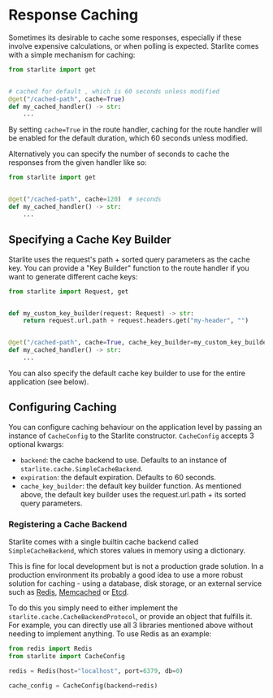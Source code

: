 # Response Caching

Sometimes its desirable to cache some responses, especially if these involve expensive calculations, or when polling is
expected. Starlite comes with a simple mechanism for caching:

```python
from starlite import get


# cached for default , which is 60 seconds unless modified
@get("/cached-path", cache=True)
def my_cached_handler() -> str:
    ...
```

By setting `cache=True` in the route handler, caching for the route handler will be enabled for the default duration,
which 60 seconds unless modified.

Alternatively you can specify the number of seconds to cache the responses from the given handler like so:

```python
from starlite import get


@get("/cached-path", cache=120)  # seconds
def my_cached_handler() -> str:
    ...
```

## Specifying a Cache Key Builder

Starlite uses the request's path + sorted query parameters as the cache key. You can provide a "Key Builder" function to
the route handler if you want to generate different cache keys:

```python
from starlite import Request, get


def my_custom_key_builder(request: Request) -> str:
    return request.url.path + request.headers.get("my-header", "")


@get("/cached-path", cache=True, cache_key_builder=my_custom_key_builder)
def my_cached_handler() -> str:
    ...
```

You can also specify the default cache key builder to use for the entire application (see below).

## Configuring Caching

You can configure caching behaviour on the application level by passing an instance of `CacheConfig` to the Starlite
constructor. `CacheConfig` accepts 3 optional kwargs:

- `backend`: the cache backend to use. Defaults to an instance of `starlite.cache.SimpleCacheBackend`.
- `expiration`: the default expiration. Defaults to 60 seconds.
- `cache_key_builder`: the default key builder function. As mentioned above, the default key builder uses the
  request.url.path + its sorted query parameters.

### Registering a Cache Backend

Starlite comes with a single builtin cache backend called `SimpleCacheBackend`, which stores values in memory using a
dictionary.

This is fine for local development but is not a production grade solution. In a production environment its probably a
good idea to use a more robust solution for caching - using a database, disk storage, or an external service such as
[Redis](https://github.com/redis/redis-py), [Memcached](https://pymemcache.readthedocs.io/en/latest/index.html)
or [Etcd](https://pypi.org/project/python-etcd/).

To do this you simply need to either implement the `starlite.cache.CacheBackendProtocol`, or provide an object that
fulfills it. For example, you can directly use all 3 libraries mentioned above without needing to implement anything. To
use Redis as an example:

```python
from redis import Redis
from starlite import CacheConfig

redis = Redis(host="localhost", port=6379, db=0)

cache_config = CacheConfig(backend=redis)
```
